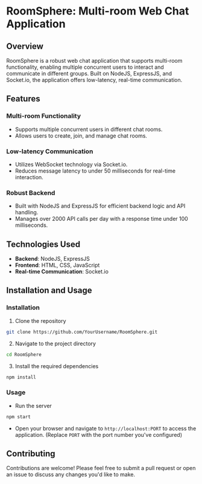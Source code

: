 # RoomSphere: Multi-room Web Chat Application

## Overview

RoomSphere is a robust web chat application that supports multi-room functionality, enabling multiple concurrent users to interact and communicate in different groups. Built on NodeJS, ExpressJS, and Socket.io, the application offers low-latency, real-time communication.


## Features

### Multi-room Functionality
- Supports multiple concurrent users in different chat rooms.
- Allows users to create, join, and manage chat rooms.

### Low-latency Communication
- Utilizes WebSocket technology via Socket.io.
- Reduces message latency to under 50 milliseconds for real-time interaction.

### Robust Backend
- Built with NodeJS and ExpressJS for efficient backend logic and API handling.
- Manages over 2000 API calls per day with a response time under 100 milliseconds.

## Technologies Used

- **Backend**: NodeJS, ExpressJS
- **Frontend**: HTML, CSS, JavaScript
- **Real-time Communication**: Socket.io

## Installation and Usage

### Installation
1. Clone the repository
```bash
git clone https://github.com/YourUsername/RoomSphere.git
```
2. Navigate to the project directory
```bash
cd RoomSphere
```
3. Install the required dependencies
```bash
npm install
```

### Usage
- Run the server
```bash
npm start
```
- Open your browser and navigate to `http://localhost:PORT` to access the application. (Replace `PORT` with the port number you've configured)

## Contributing
Contributions are welcome! Please feel free to submit a pull request or open an issue to discuss any changes you'd like to make.


